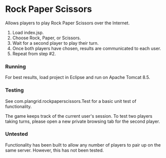 # Rock Paper Scissors #

Allows players to play Rock Paper Scissors over the Internet.

1. Load index.jsp.
2. Choose Rock, Paper, or Scissors.
3. Wait for a second player to play their turn.
4. Once both players have chosen, results are communicated to each user.
5. Repeat from step #2.

### Running ###
For best results, load project in Eclipse and run on Apache Tomcat 8.5.

### Testing ###
See com.plangrid.rockpaperscissors.Test for a basic unit test of functionality.

The game keeps track of the current user's session. To test two players taking turns, please open a new private browsing tab for the second player.

### Untested ###
Functionality has been built to allow any number of players to pair up on the same server. However, this has not been tested.
